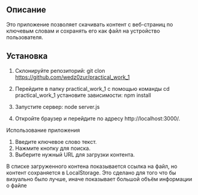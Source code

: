 


## Описание

Это приложение позволяет скачивать контент с веб-страниц по ключевым словам и сохранять его как файл на устройство пользователя.

## Установка

1. Склонируйте репозиторий:
   git clon https://github.com/wedz0zur/practical_work_1


2. Перейдите в папку practical_work_1 с помощью команды cd practical_work_1 установите зависимости:
npm install 

3. Запустите сервер:
node server.js

4. Откройте браузер и перейдите по адресу http://localhost:3000/.

Использование приложения

 1. Введите ключевое слово текст.
 2. Нажмите кнопку для поиска.
 3. Выберите нужный URL для загрузки контента.


 В списке загруженного контена показывается ссылка на файл, но контент сохраняется в LocalStorage. Это сделано для того что бы визуально было лучше, иначе показывает большой объём информации о файле
